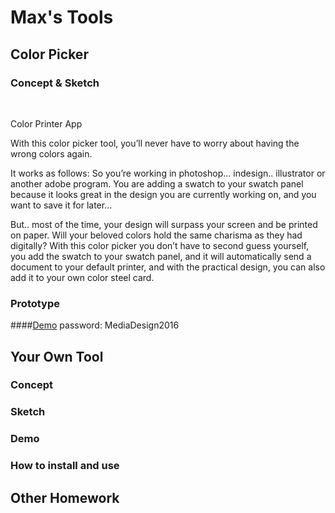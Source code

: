 # Max's Tools

## Color Picker

### Concept & Sketch
<br>

Color Printer App

With this color picker tool, you’ll never have to worry about having the wrong colors again. 

It works as follows:
So you’re working in photoshop… indesign.. illustrator or another adobe program. 
You are adding a swatch to your swatch panel because it looks great in the design you are currently working on, and you want to save it for later… 

But.. most of the time, your design will surpass your screen and be printed on paper. Will your beloved colors hold the same charisma as they had digitally? With this color picker you don’t have to second guess yourself, you add the swatch to your swatch panel, and it will automatically send a document to your default printer, and with the practical design, you can also add it to your own color steel card.


### Prototype

####[Demo](https://vimeo.com/159070718)
password: MediaDesign2016



## Your Own Tool

### Concept

### Sketch

### Demo

### How to install and use

## Other Homework

